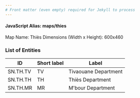 ```yaml
---
# Front matter (even empty) required for Jekyll to process
---
```


#### JavaScript Alias: maps/thies

Map Name: Thiès
Dimensions (Width x Height): 600x460

### List of Entities

ID | Short label | Label
---|---|---|
SN.TH.TV|TV|Tivaouane Department
SN.TH.TH|TH|Thiès Department
SN.TH.MR|MR|M\'bour Department
